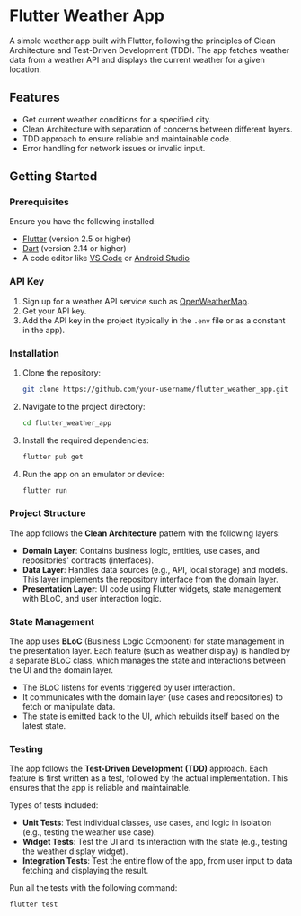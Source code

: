 # Flutter Weather App

A simple weather app built with Flutter, following the principles of Clean Architecture and Test-Driven Development (TDD). The app fetches weather data from a weather API and displays the current weather for a given location.

## Features

- Get current weather conditions for a specified city.
- Clean Architecture with separation of concerns between different layers.
- TDD approach to ensure reliable and maintainable code.
- Error handling for network issues or invalid input.

## Getting Started

### Prerequisites

Ensure you have the following installed:

- [Flutter](https://flutter.dev/docs/get-started/install) (version 2.5 or higher)
- [Dart](https://dart.dev/get-dart) (version 2.14 or higher)
- A code editor like [VS Code](https://code.visualstudio.com/) or [Android Studio](https://developer.android.com/studio)

### API Key

1. Sign up for a weather API service such as [OpenWeatherMap](https://openweathermap.org/api).
2. Get your API key.
3. Add the API key in the project (typically in the `.env` file or as a constant in the app).

### Installation

1. Clone the repository:
   ```bash
   git clone https://github.com/your-username/flutter_weather_app.git
2. Navigate to the project directory:
   ```bash
   cd flutter_weather_app
3. Install the required dependencies:
   ```bash
   flutter pub get
4. Run the app on an emulator or device:
   ```bash
   flutter run

### Project Structure

The app follows the **Clean Architecture** pattern with the following layers:

- **Domain Layer**: Contains business logic, entities, use cases, and repositories' contracts (interfaces).
- **Data Layer**: Handles data sources (e.g., API, local storage) and models. This layer implements the repository interface from the domain layer.
- **Presentation Layer**: UI code using Flutter widgets, state management with BLoC, and user interaction logic.


### State Management

The app uses **BLoC** (Business Logic Component) for state management in the presentation layer. Each feature (such as weather display) is handled by a separate BLoC class, which manages the state and interactions between the UI and the domain layer.

- The BLoC listens for events triggered by user interaction.
- It communicates with the domain layer (use cases and repositories) to fetch or manipulate data.
- The state is emitted back to the UI, which rebuilds itself based on the latest state.

### Testing

The app follows the **Test-Driven Development (TDD)** approach. Each feature is first written as a test, followed by the actual implementation. This ensures that the app is reliable and maintainable.

Types of tests included:

- **Unit Tests**: Test individual classes, use cases, and logic in isolation (e.g., testing the weather use case).
- **Widget Tests**: Test the UI and its interaction with the state (e.g., testing the weather display widget).
- **Integration Tests**: Test the entire flow of the app, from user input to data fetching and displaying the result.

Run all the tests with the following command:

```bash
flutter test



   







